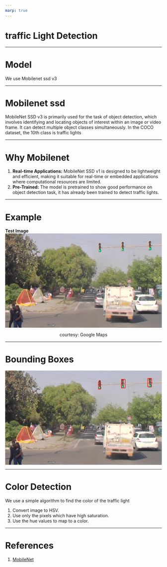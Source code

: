 ```yaml
---
marp: true
---
```


# traffic Light Detection
<style>
    img[alt~="center"]{
        display: block;
        margin: 0 auto;
    }
</style>
---

Model
===
We use Mobilenet ssd v3

---

# Mobilenet ssd
MobileNet SSD v3 is primarily used for the task of object detection, which involves identifying and locating objects of interest within an image or video frame. It can detect multiple object classes simultaneously. In the COCO dataset, the 10th class is traffic lights

---
# Why Mobilenet
1. **Real-time Applications:** MobileNet SSD v1 is designed to be lightweight and efficient, making it suitable for real-time or embedded applications where computational resources are limited.
2. **Pre-Trained:** The model is pretrained to show good performance on object detection task, it has already been trained to detect traffic lights.


---

# Example
**Test Image**
![center width:700](images/lajpat.png)
<p align='center'>courtesy: Google Maps</p>

---
# Bounding Boxes
![center width:700](images/sample_result.png)

---

# Color Detection
We use a simple algorithm to find the color of the traffic light

1. Convert image to HSV.
2. Use only the pixels which have high saturation.
3. Use the hue values to map to a color.


---

# References
1. [MobileNet](https://arxiv.org/pdf/1704.04861.pdf)

